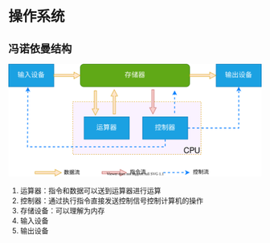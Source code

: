 # 操作系统

## 冯诺依曼结构

![von Neumann architecture](./assets/von-neumann-architecture.drawio.svg)

1. 运算器：指令和数据可以送到运算器进行运算
2. 控制器：通过执行指令直接发送控制信号控制计算机的操作
3. 存储设备：可以理解为内存
4. 输入设备
5. 输出设备
